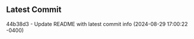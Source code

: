 
## Latest Commit
44b38d3 - Update README with latest commit info (2024-08-29 17:00:22 -0400) <Yunxi-Zhou>
